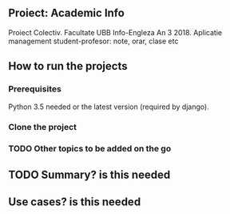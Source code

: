 ## Proiect: Academic Info
Proiect Colectiv. Facultate UBB Info-Engleza An 3 2018. Aplicatie management student-profesor: note, orar, clase etc

## How to run the projects

### Prerequisites

Python 3.5 needed or the latest version (required by django).


### Clone the project

### TODO Other topics to be added on the go


## TODO Summary? is this needed

## Use cases? is this needed

## 
